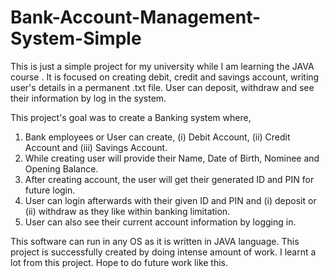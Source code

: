 # Bank-Account-Management-System-Simple
This is just a simple project for my university while I am learning the JAVA course . It is focused on creating debit, credit and savings account, writing user's details in a permanent .txt file. User can deposit, withdraw and see their information by log in the system.

This project's goal was to create a Banking system where,
1. Bank employees or User can create, 
(i) Debit Account,
(ii) Credit Account and
(iii) Savings Account.
2. While creating user will provide their Name, Date of Birth, Nominee and Opening Balance.
3. After creating account, the user will get their generated ID and PIN for future login.
4. User can login afterwards with their given ID and PIN and (i) deposit or (ii) withdraw as they like within banking limitation.
5. User can also see their current account information by logging in.

This software can run in any OS as it is written in JAVA language.
This project is successfully created by doing intense amount of work. I learnt a lot from this project. Hope to do future work like this.
